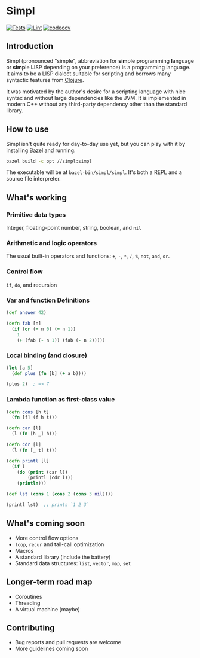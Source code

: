# Simpl

[![Tests](https://github.com/hjiang/simpl/actions/workflows/run-tests.yml/badge.svg?branch=master)](https://github.com/hjiang/simpl/actions/workflows/run-tests.yml)
[![Lint](https://github.com/hjiang/simpl/actions/workflows/lint.yml/badge.svg?branch=master)](https://github.com/hjiang/simpl/actions/workflows/lint.yml)
[![codecov](https://codecov.io/gh/hjiang/simpl/branch/master/graph/badge.svg?token=9JRBMMPRZV)](https://codecov.io/gh/hjiang/simpl)

## Introduction

Simpl (pronounced "simple", abbreviation for **sim**ple **p**rogramming
**l**anguage or **simp**le **L**ISP depending on your preference) is a
programming language. It aims to be a LISP dialect suitable for scripting and
borrows many syntactic features from [Clojure](https://clojure.org).

It was motivated by the author's desire for a scripting language with nice
syntax and without large dependencies like the JVM. It is implemented in modern
C++ without any third-party dependency other than the standard library.

## How to use

Simpl isn't quite ready for day-to-day use yet, but you can play with it by
installing [Bazel](https://bazel.build) and running:

``` sh
bazel build -c opt //simpl:simpl
```

The executable will be at `bazel-bin/simpl/simpl`. It's both a REPL and a source
file interpreter.

## What's working

### Primitive data types

Integer, floating-point number, string, boolean, and `nil`

### Arithmetic and logic operators

The usual built-in operators and functions: `+`, `-`, `*`, `/`, `%`, `not`, `and`, `or`.

### Control flow

`if`, `do`, and recursion

### Var and function Definitions

``` clojure
(def answer 42)

```

``` clojure
(defn fab [n]
  (if (or (= n 0) (= n 1))
    1
    (+ (fab (- n 1)) (fab (- n 2)))))
```

### Local binding (and closure)

``` clojure
(let [a 5]
  (def plus (fn [b] (+ a b))))

(plus 2)  ; => 7
```

### Lambda function as first-class value

``` clojure
(defn cons [h t]
  (fn [f] (f h t)))

(defn car [l]
  (l (fn [h _] h)))

(defn cdr [l]
  (l (fn [_ t] t)))

(defn printl [l]
  (if l
    (do (print (car l))
        (printl (cdr l)))
    (println)))

(def lst (cons 1 (cons 2 (cons 3 nil))))

(printl lst)  ;; prints `1 2 3`
```

## What's coming soon

- More control flow options
- `loop`, `recur` and tail-call optimization
- Macros
- A standard library (include the battery)
- Standard data structures: `list`, `vector`, `map`, `set`

## Longer-term road map

- Coroutines
- Threading
- A virtual machine (maybe)

## Contributing

- Bug reports and pull requests are welcome
- More guidelines coming soon

